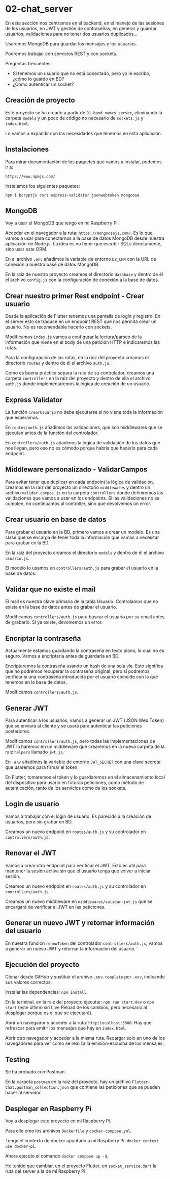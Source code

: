 # 02-chat_server

En esta sección nos centramos en el backend, en el manejo de las sesiones de los usuarios, en JWT y gestión de contraseñas, en generar y guardar usuarios, validaciones para no tener dos usuarios duplicados...

Usaremos MongoDB para guardar los mensajes y los usuarios.

Podremos trabajar con servicios REST y con sockets.

Preguntas frecuentes:

- Si tenemos un usuario que no está conectado, pero yo le escribo, ¿cómo lo guardo en BD?
- ¿Cómo autenticar un socket?

## Creación de proyecto

Este proyecto se ha creado a partir de `01-band_names_server`, eliminando la carpeta `models` y un poco de código no necesario de `sockets.js` y `index.html`.

Lo vamos a expandir con las necesidades que tenemos en esta aplicación.

## Instalaciones

Para mirar documentación de los paquetes que vamos a instalar, podemos ir a:

`https://www.npmjs.com/`

Instalamos los siguientes paquetes:

`npm i bcryptjs cors express-validator jsonwebtoken mongoose`

## MongoDB

Voy a usar el MongoDB que tengo en mi Raspberry Pi.

Acceder en el navegador a la ruta: `https://mongoosejs.com/`. Es lo que vamos a usar para conectarnos a la base de datos MongoDB desde nuestra aplicación de Node.js. La idea es no tener que escribir SQLs directamente, sino usar este ORM.

En el archivo `.env` añadimos la variable de entorno `DB_CNN` con la URL de conexión a nuestra base de datos MongoDB.

En la raiz de nuestro proyecto creamos el directorio `database` y dentro de él el archivo `config.js` con la configuración de conexión a la base de datos.

## Crear nuestro primer Rest endpoint - Crear usuario

Desde la aplicación de Flutter tenemos una pantalla de login y registro. En el server esto se traduce en un endpoint REST que nos permita crear un usuario. No es recomendable hacerlo con sockets.

Modificamos `index.js` vamos a configurar la lectura/parseo de la información que viene en el body de una petición HTTP e indicaremos las rutas.

Para la configuración de las rutas, en la raiz del proyecto creamos el directorio `routes` y dentro de él el archivo `auth.js`.

Como es buena práctica separa la ruta de su controlador, creamos una carpeta `controllers` en la raiz del proyecto y dentro de ella el archivo `auth.js` donde implementaremos la lógica de creación de un usuario.

## Express Validator

La función `crearUsuario` no debe ejecutarse si no viene toda la información que esperamos.

En `routes/auth.js` añadimos las validaciones, que son middlewares que se ejecutan antes de la función del controlador.

En `controllers/auth.js` añadimos la lógica de validación de los datos que nos llegan, pero eso no es cómodo porque habría que hacerlo para cada endpoint.

## Middleware personalizado - ValidarCampos

Para evitar tener que duplicar en cada endpoint la lógica de validación, creamos en la raiz del proyecto un directorio `middlewares` y dentro un archivo `validar-campos.js` en la carpeta `controllers` donde definiremos las validaciones que vamos a usar en los endpoints. Si las validaciones no se cumplen, no continuamos al controller, sino que devolvemos un error.

## Crear usuario en base de datos

Para grabar el usuario en la BD, primero vamos a crear un modelo. Es una clase que se encarga de tener toda la información que vamos a necesitar para grabar en la BD.

En la raiz del proyecto creamos el directorio `models` y dentro de él el archivo `usuario.js`.

El modelo lo usamos en `controllers/auth.js` para grabar el usuario en la base de datos.

## Validar que no existe el mail

El mail es nuestra clave primaria de la tabla Usuario. Controlamos que no exista en la base de datos antes de grabar el usuario.

Modificamos `controllers/auth.js` para buscar el usuario por su email antes de grabarlo. Si ya existe, devolvemos un error.

## Encriptar la contraseña

Actualmente estamos guardando la contraseña en texto plano, lo cual no es seguro. Vamos a encriptarla antes de guardarla en BD.

Encriptaremos la contraseña usando un hash de una sola vía. Esto significa que no podremos recuperar la contraseña original, pero sí podremos verificar si una contraseña introducida por el usuario coincide con la que tenemos en la base de datos.

Modificamos `controllers/auth.js`.

## Generar JWT

Para autenticar a los usuarios, vamos a generar un JWT (JSON Web Token) que se enviará al cliente y se usará para autenticar las peticiones posteriores.

Modificamos `controllers/auth.js`, pero todas las implementaciones de JWT la haremos en un middleware que crearemos en la nueva carpeta de la raiz `helpers` llamado `jwt.js`.

En `.env` añadimos la variable de entorno `JWT_SECRET` con una clave secreta que usaremos para firmar el token.

En Flutter, tomaremos el token y lo guardaremos en el almacenamiento local del dispositivo para usarlo en futuras peticiones, como método de autenticación, tanto de los servicios como de los sockets.

## Login de usuario

Vamos a trabajar con el login de usuario. Es parecido a la creación de usuarios, pero sin grabar en BD.

Creamos un nuevo endpoint en `routes/auth.js` y su controlador en `controllers/auth.js`.

## Renovar el JWT

Vamos a crear otro endpoint para verificar el JWT. Esto es útil para mantener la sesión activa sin que el usuario tenga que volver a iniciar sesión.

Creamos un nuevo endpoint en `routes/auth.js` y su controlador en `controllers/auth.js`.

Creamos un nuevo middleware en `middlewares/validar-jwt.js` que se encargará de verificar el JWT en las peticiones.

## Generar un nuevo JWT y retornar información del usuario

En nuestra funcion `renewToken` del controlador `controllers/auth.js`, vamos a generar un nuevo JWT y retornar la información del usuario.`

## Ejecución del proyecto

Clonar desde GitHub y sustituir el archivo `.env.template` por `.env`, indicando sus valores correctos.

Instalar las dependencias: `npm install`.

En la terminal, en la raiz del proyecto ejecutar: `npm run start:dev` o `npm start` (este último sin Live Reload de los cambios, pero necesario al desplegar porque es el que se ejecutará).

Abrir un navegador y acceder a la ruta: `http:localhost:3000`. Hay que refrescar para emitir los mensajes que hay en `index.html`.

Abrir otro navegador y acceder a la misma ruta. Recargar solo en uno de los navegadores para ver como se realiza la emisión-escucha de los mensajes.

## Testing

Se ha probado con Postman.

En la carpeta `postman` en la raiz del proyecto, hay un archivo `Flutter-Chat.postman_collection.json` que contiene las peticiones que se pueden hacer al servidor.

## Desplegar en Raspberry Pi

Voy a desplegar este proyecto en mi Raspberry Pi.

Para ello creo los archivos `Dockerfile` y `docker-compose.yml`.

Tengo el contexto de docker apuntado a mi Raspberry Pi: `docker context use docker-pi`.

Ahora ejecuto el comando `docker compose up -d`.

He tenido que cambiar, en el proyecto Flutter, en `socket_service.dart` la ruta del server a la de mi Raspberry Pi.